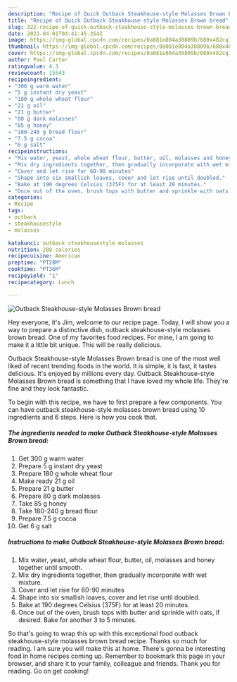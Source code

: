 ```yaml
---
description: "Recipe of Quick Outback Steakhouse-style Molasses Brown bread"
title: "Recipe of Quick Outback Steakhouse-style Molasses Brown bread"
slug: 322-recipe-of-quick-outback-steakhouse-style-molasses-brown-bread
date: 2021-04-01T04:41:45.354Z
image: https://img-global.cpcdn.com/recipes/0a081e804a38809b/680x482cq70/outback-steakhouse-style-molasses-brown-bread-recipe-main-photo.jpg
thumbnail: https://img-global.cpcdn.com/recipes/0a081e804a38809b/680x482cq70/outback-steakhouse-style-molasses-brown-bread-recipe-main-photo.jpg
cover: https://img-global.cpcdn.com/recipes/0a081e804a38809b/680x482cq70/outback-steakhouse-style-molasses-brown-bread-recipe-main-photo.jpg
author: Paul Carter
ratingvalue: 4.3
reviewcount: 15543
recipeingredient:
- "300 g warm water"
- "5 g instant dry yeast"
- "180 g whole wheat flour"
- "21 g oil"
- "21 g butter"
- "80 g dark molasses"
- "85 g honey"
- "180-240 g bread flour"
- "7.5 g cocoa"
- "6 g salt"
recipeinstructions:
- "Mix water, yeast, whole wheat flour, butter, oil, molasses and honey together until smooth."
- "Mix dry ingredients together, then gradually incorporate with wet mixture."
- "Cover and let rise for 60-90 minutes"
- "Shape into six smallish loaves, cover and let rise until doubled."
- "Bake at 190 degrees Celsius (375F) for at least 20 minutes."
- "Once out of the oven, brush tops with butter and sprinkle with oats, if desired. Bake for another 3 to 5 minutes."
categories:
- Recipe
tags:
- outback
- steakhousestyle
- molasses

katakunci: outback steakhousestyle molasses 
nutrition: 288 calories
recipecuisine: American
preptime: "PT28M"
cooktime: "PT36M"
recipeyield: "1"
recipecategory: Lunch

---
```



![Outback Steakhouse-style Molasses Brown bread](https://img-global.cpcdn.com/recipes/0a081e804a38809b/680x482cq70/outback-steakhouse-style-molasses-brown-bread-recipe-main-photo.jpg)

Hey everyone, it's Jim, welcome to our recipe page. Today, I will show you a way to prepare a distinctive dish, outback steakhouse-style molasses brown bread. One of my favorites food recipes. For mine, I am going to make it a little bit unique. This will be really delicious.

Outback Steakhouse-style Molasses Brown bread is one of the most well liked of recent trending foods in the world. It is simple, it is fast, it tastes delicious. It's enjoyed by millions every day. Outback Steakhouse-style Molasses Brown bread is something that I have loved my whole life. They're fine and they look fantastic.




To begin with this recipe, we have to first prepare a few components. You can have outback steakhouse-style molasses brown bread using 10 ingredients and 6 steps. Here is how you cook that.

<!--inarticleads1-->

##### The ingredients needed to make Outback Steakhouse-style Molasses Brown bread:

1. Get 300 g warm water
1. Prepare 5 g instant dry yeast
1. Prepare 180 g whole wheat flour
1. Make ready 21 g oil
1. Prepare 21 g butter
1. Prepare 80 g dark molasses
1. Take 85 g honey
1. Take 180-240 g bread flour
1. Prepare 7.5 g cocoa
1. Get 6 g salt




<!--inarticleads2-->

##### Instructions to make Outback Steakhouse-style Molasses Brown bread:

1. Mix water, yeast, whole wheat flour, butter, oil, molasses and honey together until smooth.
1. Mix dry ingredients together, then gradually incorporate with wet mixture.
1. Cover and let rise for 60-90 minutes
1. Shape into six smallish loaves, cover and let rise until doubled.
1. Bake at 190 degrees Celsius (375F) for at least 20 minutes.
1. Once out of the oven, brush tops with butter and sprinkle with oats, if desired. Bake for another 3 to 5 minutes.




So that's going to wrap this up with this exceptional food outback steakhouse-style molasses brown bread recipe. Thanks so much for reading. I am sure you will make this at home. There's gonna be interesting food in home recipes coming up. Remember to bookmark this page in your browser, and share it to your family, colleague and friends. Thank you for reading. Go on get cooking!
